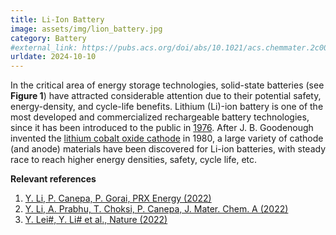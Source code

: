 ```yaml
---
title: Li-Ion Battery
image: assets/img/lion_battery.jpg
category: Battery
#external_link: https://pubs.acs.org/doi/abs/10.1021/acs.chemmater.2c00927
urldate: 2024-10-10
---
```


In the critical area of energy storage technologies, solid-state batteries (see <strong>Figure 1</strong>) have attracted considerable attention due to their potential safety, energy-density, and cycle-life benefits. Lithium (Li)-ion battery is one of the most developed and commercialized rechargeable battery technologies, since it has been introduced to the public in [1976](https://www.science.org/doi/10.1126/science.192.4244.1126). After J. B. Goodenough invented the [lithium cobalt oxide cathode](https://www.sciencedirect.com/science/article/pii/0025540880900124?via%3Dihub) in 1980, a large variety of cathode (and anode) materials have been discovered for Li-ion batteries, with steady race to reach higher energy densities, safety, cycle life, etc. 

**Relevant references**

1. [Y. Li, P. Canepa, P. Gorai, PRX Energy (2022)](https://doi.org/10.1103/PRXEnergy.1.023004)
2. [Y. Li, A. Prabhu, T. Choksi, P. Canepa, J. Mater. Chem. A (2022)](https://doi.org/10.1039/D1TA10228A)
3. [Y. Lei#, Y. Li# et al., Nature (2022)](https://doi.org/10.1039/D1TA10228A)

